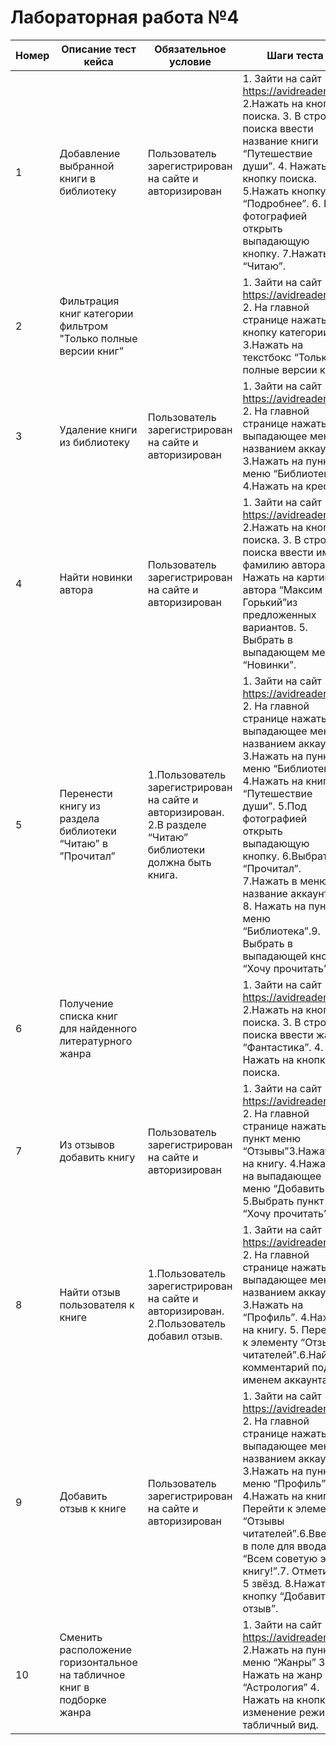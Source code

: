 # Лабораторная работа №4

| Номер | Описание тест кейса | Обязательное условие | Шаги теста | Тестовые данные | Фактический результат | Ожидаемый результат |
| --- | --- | --- | --- | --- | --- | --- |
| 1 | Добавление выбранной книги в библиотеку | Пользователь зарегистрирован на сайте и авторизирован | 1. Зайти на сайт https://avidreaders.ru/  2.Нажать на кнопку поиска. 3. В строке поиска ввести название книги “Путешествие души”. 4. Нажать на кнопку поиска. 5.Нажать кнопку “Подробнее”. 6. Под фотографией открыть выпадающую кнопку. 7.Нажать “Читаю”. | Название книги “Путешествие души” | В личном кабинете в разделе “Библиотека” появилась добавленная книга.  | Пришло оповещение о том, что книга добавлена в библиотеку. В личном кабинете в разделе “Библиотека” появилась добавленная книга.  |
| 2 | Фильтрация книг категории фильтром "Только полные версии книг” |  | 1. Зайти на сайт https://avidreaders.ru/  2. На главной странице нажать кнопку категории 3.Нажать на текстбокс “Только полные версии книг” | Категория - “Проза“ | Видны только те книги которые имеют полные версии  и относятся к категории “Проза” | Видны только те книги которые имеют полные версии и относятся к категории “Проза” |
| 3 | Удаление книги из библиотеку | Пользователь зарегистрирован на сайте и авторизирован | 1. Зайти на сайт https://avidreaders.ru/  2. На главной странице нажать выпадающее меню с названием аккаунта. 3.Нажать на пункт меню “Библиотека”. 4.Нажать на крестик | Книга - “Путешествие души” | Книга удалена  из Библиотеки | Книга удалена  из Библиотеки |
| 4 | Найти новинки автора | Пользователь зарегистрирован на сайте и авторизирован | 1. Зайти на сайт https://avidreaders.ru/  2.Нажать на кнопку поиска. 3. В строке поиска ввести имя и фамилию автора 4. Нажать на картинку автора “Максим Горький”из предложенных вариантов.  5. Выбрать в выпадающем меню “Новинки”. | Автор- Максим Горький | На экране список новинок автора | На экране список новинок автора |
| 5 | Перенести книгу из раздела библиотеки “Читаю” в ”Прочитал” | 1.Пользователь зарегистрирован на сайте и авторизирован. 2.В разделе “Читаю” библиотеки должна быть книга. | 1. Зайти на сайт https://avidreaders.ru/  2. На главной странице нажать выпадающее меню с названием аккаунта. 3.Нажать на пункт меню “Библиотека”. 4.Нажать на книгу “Путешествие души”. 5.Под фотографией открыть выпадающую кнопку. 6.Выбрать “Прочитал”. 7.Нажать в меню на название аккаунта. 8. Нажать на пункт меню “Библиотека”.9. Выбрать в выпадающей кнопке “Хочу прочитать” | Книга - “Путешествие души” | Книга удалена из “Читаю” и добавлена в “Прочитал”. | Пришло оповещение, что книга добавлена в “Прочитанное”. Книга удалена из “Читаю” и добавлена в “Прочитал”. |
| 6 | Получение списка книг для найденного литературного жанра |  | 1. Зайти на сайт https://avidreaders.ru/  2.Нажать на кнопку поиска. 3. В строке поиска ввести жанр  “Фантастика”. 4. Нажать на кнопку поиска.  | Жанр - Фантастика | Пользователю отображаются серии книг для выбранного литературного жанра | Пользователю отображаются серии книг для выбранного литературного жанра |
| 7 | Из отзывов добавить книгу  | Пользователь зарегистрирован на сайте и авторизирован | 1. Зайти на сайт https://avidreaders.ru/  2. На главной странице нажать на пункт меню “Отзывы”3.Нажать на книгу. 4.Нажать на выпадающее меню “Добавить”. 5.Выбрать пункт “Хочу прочитать” | книга - “Сердце Артара” | В личном кабинете в Библиотеке в разделе “Хочу прочитать”появилась добавленная книга.  Сменился статус | Пришло оповещение, что книга добавлена в “Хочу прочитать”. В личном кабинете в Библиотеке в разделе “Хочу прочитать”появилась добавленная книга.  |
| 8 | Найти отзыв пользователя к книге | 1.Пользователь зарегистрирован на сайте и авторизирован. 2.Пользователь добавил отзыв. | 1. Зайти на сайт https://avidreaders.ru/  2. На главной странице нажать выпадающее меню с названием аккаунта. 3.Нажать на “Профиль”. 4.Нажать на книгу. 5. Перейти к элементу “Отзывы читателей”.6.Найти комментарий под именем аккаунта. | Книга - “Когда я вернусь буду дома” | Пользователю отображается добавленный им отзыв | Пользователю отображается добавленный им отзыв |
| 9 | Добавить отзыв к книге | Пользователь зарегистрирован на сайте и авторизирован | 1. Зайти на сайт https://avidreaders.ru/  2. На главной странице нажать выпадающее меню с названием аккаунта. 3.Нажать на пункт меню “Профиль”. 4.Нажать на книгу.5. Перейти к элементу “Отзывы читателей”.6.Ввести в поле для ввода “Всем советую эту книгу!”.7. Отметить 5 звёзд. 8.Нажать кнопку “Добавить отзыв”. | Книга - “Когда я вернусь буду дома” | На странице книги появился отзыв. | Пришло оповещение, что отзыв добавлен к книге. На странице книги появился отзыв. |
| 10 | Сменить расположение горизонтальное на табличное книг в подборке  жанра |  | 1. Зайти на сайт https://avidreaders.ru/  2.Нажать на пункт меню “Жанры” 3. Нажать на жанр “Астрология” 4. Нажать на кнопку изменение режима в табличный вид. | Жанр - Астрология | На всех страницах подборок сайта произойдёт смена положения книг. | На странице произойдёт смена положения книг. |